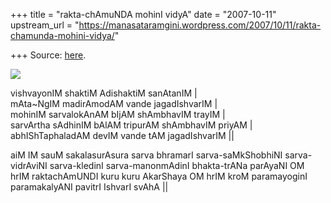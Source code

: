 +++
title = "rakta-chAmuNDA mohinI vidyA"
date = "2007-10-11"
upstream_url = "https://manasataramgini.wordpress.com/2007/10/11/rakta-chamunda-mohini-vidya/"

+++
Source: [here](https://manasataramgini.wordpress.com/2007/10/11/rakta-chamunda-mohini-vidya/).



[![](https://i0.wp.com/bp3.blogger.com/_ZhvcTTaaD_4/RwxpcsEvi6I/AAAAAAAAAPc/IA3reLQ0UX0/s320/devI.jpg)](http://bp3.blogger.com/_ZhvcTTaaD_4/RwxpcsEvi6I/AAAAAAAAAPc/IA3reLQ0UX0/s1600-h/devI.jpg)

vishvayonIM shaktiM AdishaktiM sanAtanIM \|  
mAta\~NgIM madirAmodAM vande jagadIshvarIM \|  
mohinIM sarvalokAnAM bIjAM shAmbhavIM trayIM \|  
sarvArtha sAdhinIM bAlAM tripurAM shAmbhavIM priyAM \|  
abhIShTaphaladAM devIM vande tAM jagadIshvarIM \|\|

aiM IM sauM sakalasurAsura sarva bhramarI sarva-saMkShobhiNI sarva-vidrAviNI sarva-kledinI sarva-manonmAdinI bhakta-trANa parAyaNI OM hrIM raktachAmUNDI kuru kuru AkarShaya OM hrIM kroM paramayoginI paramakalyANI pavitrI IshvarI svAhA \|\|

